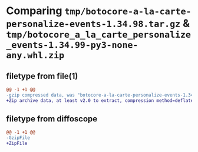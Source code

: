 # Comparing `tmp/botocore-a-la-carte-personalize-events-1.34.98.tar.gz` & `tmp/botocore_a_la_carte_personalize_events-1.34.99-py3-none-any.whl.zip`

## filetype from file(1)

```diff
@@ -1 +1 @@
-gzip compressed data, was "botocore-a-la-carte-personalize-events-1.34.98.tar", last modified: Sat May  4 01:01:33 2024, max compression
+Zip archive data, at least v2.0 to extract, compression method=deflate
```

## filetype from diffoscope

```diff
@@ -1 +1 @@
-GzipFile
+ZipFile
```

